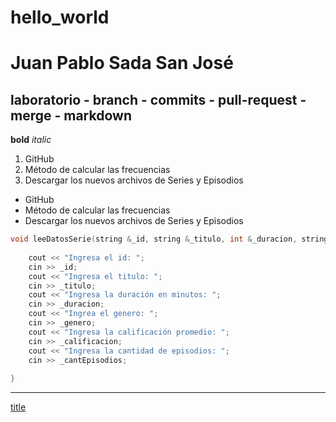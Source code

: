 # hello_world
# Juan Pablo Sada San José
## laboratorio - branch - commits - pull-request - merge - markdown

**bold**
*italic*

1. GitHub
2. Método de calcular las frecuencias
3. Descargar los nuevos archivos de Series y Episodios

- GitHub
- Método de calcular las frecuencias
- Descargar los nuevos archivos de Series y Episodios

```c++
void leeDatosSerie(string &_id, string &_titulo, int &_duracion, string &_genero, double &_calificacion, int &_cantEpisodios) {
    
    cout << "Ingresa el id: ";
    cin >> _id;
    cout << "Ingresa el titulo: ";
    cin >> _titulo;
    cout << "Ingresa la duración en minutos: ";
    cin >> _duracion;
    cout << "Ingrea el genero: ";
    cin >> _genero;
    cout << "Ingresa la calificación promedio: ";
    cin >> _calificacion;
    cout << "Ingresa la cantidad de episodios: ";
    cin >> _cantEpisodios;
    
}
```

---

[title](https://www.visiticeland.com/)
